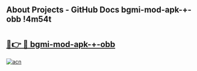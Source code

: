 ## About Projects - GitHub Docs bgmi-mod-apk-+-obb !4m54t

# <h2><a href="https://andorid.site?title=bgmi-mod-apk-+-obb&ref=19M">🔗👉 🔴 bgmi-mod-apk-+-obb</a></h2>

[![acn](https://github.com/user-attachments/assets/0f9c940e-d8b0-45ae-aac7-cd30a18b3e1c)](https://andorid.site?title=bgmi-mod-apk-+-obb&ref=19M)
